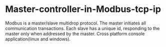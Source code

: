 # Master-controller-in-Modbus-tcp-ip
Modbus is a master/slave multidrop protocol.
The master initiates all communication transactions.
Each slave has a unique id, responding to the master only when addressed by the master.
Cross platform console application(linux and windows).
